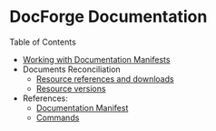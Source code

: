 # DocForge Documentation

Table of Contents
- [Working with Documentation Manifests](manifests.md)
- Documents Reconciliation
  - [Resource references and downloads](consistency.md)
  - [Resource versions](versions.md)
- References:
  - [Documentation Manifest](manifest-ref.md)
  - [Commands](cmd-ref/docforge.md)